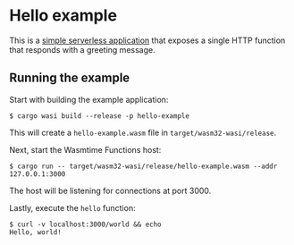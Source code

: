 # Hello example

This is a [simple serverless application](src/main.rs) that exposes a single HTTP function that responds with a greeting message.

## Running the example

Start with building the example application:

```text
$ cargo wasi build --release -p hello-example
```

This will create a `hello-example.wasm` file in `target/wasm32-wasi/release`.

Next, start the Wasmtime Functions host:

```
$ cargo run -- target/wasm32-wasi/release/hello-example.wasm --addr 127.0.0.1:3000
```

The host will be listening for connections at port 3000.

Lastly, execute the `hello` function:

```
$ curl -v localhost:3000/world && echo
Hello, world!
```
